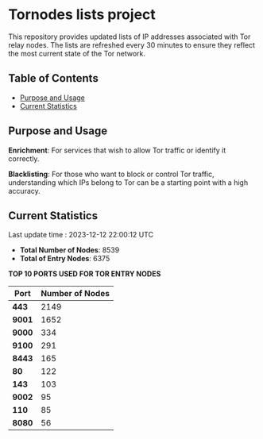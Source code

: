 # Tornodes lists project

This repository provides updated lists of IP addresses associated with Tor relay nodes. The lists are refreshed every 30 minutes to ensure they reflect the most current state of the Tor network.

## Table of Contents

- [Purpose and Usage](#purpose-and-usage)
- [Current Statistics](#current-statistics)


## Purpose and Usage

**Enrichment**: For services that wish to allow Tor traffic or identify it correctly.

**Blacklisting**: For those who want to block or control Tor traffic, understanding which IPs belong to Tor can be a starting point with a high accuracy.

## Current Statistics

Last update time : 2023-12-12 22:00:12 UTC

- **Total Number of Nodes**: 8539
- **Total of Entry Nodes**: 6375

**TOP 10 PORTS USED FOR TOR ENTRY NODES**

| **Port** | **Number of Nodes** |
|------|-----------------|
| **443**   | 2149  |
| **9001**   | 1652  |
| **9000**   | 334  |
| **9100**   | 291  |
| **8443**   | 165  |
| **80**   | 122  |
| **143**   | 103  |
| **9002**   | 95  |
| **110**   | 85  |
| **8080**   | 56  |

